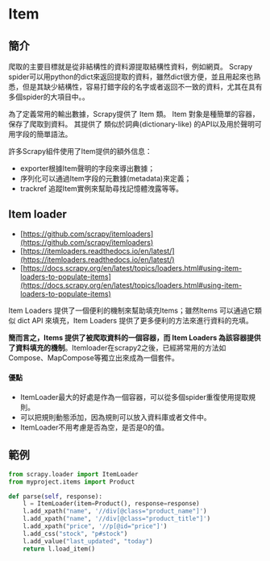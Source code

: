 # Item

## 簡介

爬取的主要目標就是從非結構性的資料源提取結構性資料，例如網頁。 Scrapy spider可以用python的dict來返回提取的資料，雖然dict很方便，並且用起來也熟悉，但是其缺少結構性，容易打錯字段的名字或者返回不一致的資料，尤其在具有多個spider的大項目中。。

為了定義常用的輸出數據，Scrapy提供了 Item 類。 Item 對象是種簡單的容器，保存了爬取到資料。 其提供了 類似於詞典(dictionary-like) 的API以及用於聲明可用字段的簡單語法。

許多Scrapy組件使用了Item提供的額外信息：

* exporter根據Item聲明的字段來導出數據；
* 序列化可以通過Item字段的元數據(metadata)來定義；
* trackref 追蹤Item實例來幫助尋找記憶體洩露等等。

## Item loader

* [https://github.com/scrapy/itemloaders](https://github.com/scrapy/itemloaders)
* [https://itemloaders.readthedocs.io/en/latest/](https://itemloaders.readthedocs.io/en/latest/)
* [https://docs.scrapy.org/en/latest/topics/loaders.html#using-item-loaders-to-populate-items](https://docs.scrapy.org/en/latest/topics/loaders.html#using-item-loaders-to-populate-items)

Item Loaders 提供了一個便利的機制來幫助填充Items；雖然Items 可以通過它類似 dict API 來填充，Item Loaders 提供了更多便利的方法來進行資料的充填。

**簡而言之，Items 提供了被爬取資料的一個容器，而 Item Loaders 為該容器提供了資料填充的機制**。Itemloader在scrapy2之後，已經將常用的方法如Compose、MapCompose等獨立出來成為一個套件。

#### 優點&#xD;

* ItemLoader最大的好處是作為一個容器，可以從多個spider重復使用提取規則。
* 可以把規則動態添加，因為規則可以放入資料庫或者文件中。
* ItemLoader不用考慮是否為空，是否是0的值。

## 範例

```python
from scrapy.loader import ItemLoader
from myproject.items import Product

def parse(self, response):
    l = ItemLoader(item=Product(), response=response)
    l.add_xpath("name", '//div[@class="product_name"]')
    l.add_xpath("name", '//div[@class="product_title"]')
    l.add_xpath("price", '//p[@id="price"]')
    l.add_css("stock", "p#stock")
    l.add_value("last_updated", "today")  
    return l.load_item()
```








